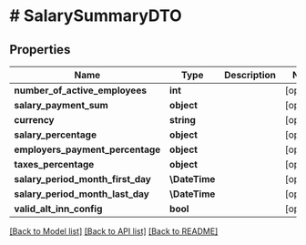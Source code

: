 # # SalarySummaryDTO

## Properties

Name | Type | Description | Notes
------------ | ------------- | ------------- | -------------
**number_of_active_employees** | **int** |  | [optional]
**salary_payment_sum** | **object** |  | [optional]
**currency** | **string** |  | [optional]
**salary_percentage** | **object** |  | [optional]
**employers_payment_percentage** | **object** |  | [optional]
**taxes_percentage** | **object** |  | [optional]
**salary_period_month_first_day** | **\DateTime** |  | [optional]
**salary_period_month_last_day** | **\DateTime** |  | [optional]
**valid_alt_inn_config** | **bool** |  | [optional]

[[Back to Model list]](../../README.md#models) [[Back to API list]](../../README.md#endpoints) [[Back to README]](../../README.md)
